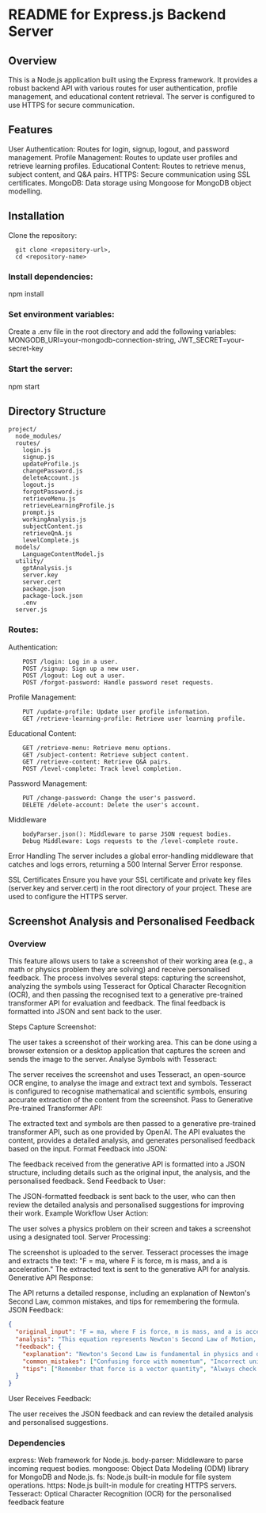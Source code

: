 # README for Express.js Backend Server
## Overview
This is a Node.js application built using the Express framework. It provides a robust backend API with various routes for user authentication, profile management, and educational content retrieval. The server is configured to use HTTPS for secure communication.

## Features
User Authentication: Routes for login, signup, logout, and password management.
Profile Management: Routes to update user profiles and retrieve learning profiles.
Educational Content: Routes to retrieve menus, subject content, and Q&A pairs.
HTTPS: Secure communication using SSL certificates.
MongoDB: Data storage using Mongoose for MongoDB object modelling.

## Installation
Clone the repository:
```plaintext
  git clone <repository-url>,
  cd <repository-name>
  ```
### Install dependencies:
  npm install
  
### Set environment variables:
Create a .env file in the root directory and add the following variables:
  MONGODB_URI=your-mongodb-connection-string,
  JWT_SECRET=your-secret-key

### Start the server:
  npm start
  
## Directory Structure
```plaintext
project/
  node_modules/
  routes/
    login.js
    signup.js
    updateProfile.js
    changePassword.js
    deleteAccount.js
    logout.js
    forgotPassword.js
    retrieveMenu.js
    retrieveLearningProfile.js
    prompt.js
    workingAnalysis.js
    subjectContent.js
    retrieveQnA.js
    levelComplete.js
  models/
    LanguageContentModel.js
  utility/
    gptAnalysis.js
    server.key
    server.cert
    package.json
    package-lock.json
    .env
  server.js
```


### Routes:

Authentication:
```plaintext
	POST /login: Log in a user.
	POST /signup: Sign up a new user.
	POST /logout: Log out a user.
	POST /forgot-password: Handle password reset requests.
```
Profile Management:
```plaintext
	PUT /update-profile: Update user profile information.
	GET /retrieve-learning-profile: Retrieve user learning profile.
```
Educational Content:
```plaintext
	GET /retrieve-menu: Retrieve menu options.
	GET /subject-content: Retrieve subject content.
	GET /retrieve-content: Retrieve Q&A pairs.
	POST /level-complete: Track level completion.
```
Password Management:
```plaintext
	PUT /change-password: Change the user's password.
	DELETE /delete-account: Delete the user's account.
```
Middleware
```plaintext
	bodyParser.json(): Middleware to parse JSON request bodies.
	Debug Middleware: Logs requests to the /level-complete route.
```
Error Handling
The server includes a global error-handling middleware that catches and logs errors, returning a 500 Internal Server Error response.

SSL Certificates
Ensure you have your SSL certificate and private key files (server.key and server.cert) in the root directory of your project. These are used to configure the HTTPS server.

## Screenshot Analysis and Personalised Feedback
### Overview
This feature allows users to take a screenshot of their working area (e.g., a math or physics problem they are solving) and receive personalised feedback. The process involves several steps: capturing the screenshot, analyzing the symbols using Tesseract for Optical Character Recognition (OCR), and then passing the recognised text to a generative pre-trained transformer API for evaluation and feedback. The final feedback is formatted into JSON and sent back to the user.

Steps
Capture Screenshot:

The user takes a screenshot of their working area. This can be done using a browser extension or a desktop application that captures the screen and sends the image to the server.
Analyse Symbols with Tesseract:

The server receives the screenshot and uses Tesseract, an open-source OCR engine, to analyse the image and extract text and symbols.
Tesseract is configured to recognise mathematical and scientific symbols, ensuring accurate extraction of the content from the screenshot.
Pass to Generative Pre-trained Transformer API:

The extracted text and symbols are then passed to a generative pre-trained transformer API, such as one provided by OpenAI.
The API evaluates the content, provides a detailed analysis, and generates personalised feedback based on the input.
Format Feedback into JSON:

The feedback received from the generative API is formatted into a JSON structure, including details such as the original input, the analysis, and the personalised feedback.
Send Feedback to User:

The JSON-formatted feedback is sent back to the user, who can then review the detailed analysis and personalised suggestions for improving their work.
Example Workflow
User Action:

The user solves a physics problem on their screen and takes a screenshot using a designated tool.
Server Processing:

The screenshot is uploaded to the server.
Tesseract processes the image and extracts the text: "F = ma, where F is force, m is mass, and a is acceleration."
The extracted text is sent to the generative API for analysis.
Generative API Response:

The API returns a detailed response, including an explanation of Newton's Second Law, common mistakes, and tips for remembering the formula.
JSON Feedback:

```json
{
  "original_input": "F = ma, where F is force, m is mass, and a is acceleration.",
  "analysis": "This equation represents Newton's Second Law of Motion, which states that the force acting on an object is equal to its mass times its acceleration.",
  "feedback": {
    "explanation": "Newton's Second Law is fundamental in physics and describes the relationship between force, mass, and acceleration.",
    "common_mistakes": ["Confusing force with momentum", "Incorrect units for acceleration"],
    "tips": ["Remember that force is a vector quantity", "Always check your units"]
  }
}
```
User Receives Feedback:

The user receives the JSON feedback and can review the detailed analysis and personalised suggestions.


### Dependencies
express: Web framework for Node.js.
body-parser: Middleware to parse incoming request bodies.
mongoose: Object Data Modeling (ODM) library for MongoDB and Node.js.
fs: Node.js built-in module for file system operations.
https: Node.js built-in module for creating HTTPS servers.
Tesseract: Optical Character Recognition (OCR) for the personalised feedback feature
